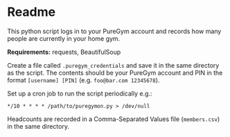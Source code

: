 # Readme
This python script logs in to your PureGym account and records how many people are currently in your home gym.

**Requirements:** requests, BeautifulSoup

Create a file called `.puregym_credentials` and save it in the same directory as the script. The contents should be your PureGym account and PIN in the format `[username] [PIN]` (e.g. `foo@bar.com 12345678`).

Set up a cron job to run the script periodically e.g.:

```
*/10 * * * * /path/to/puregymon.py > /dev/null
```

Headcounts are recorded in a Comma-Separated Values file (`members.csv`) in the same directory.